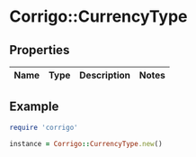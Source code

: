 # Corrigo::CurrencyType

## Properties

| Name | Type | Description | Notes |
| ---- | ---- | ----------- | ----- |

## Example

```ruby
require 'corrigo'

instance = Corrigo::CurrencyType.new()
```

